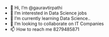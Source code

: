 - 👋 Hi, I’m @gauravtirpathi
- 👀 I’m interested in Data Science jobs
- 🌱 I’m currently learning Data Science..
- 💞️ I’m looking to collaborate on IT Companies
- 📫 How to reach me 8279485871

<!---
gauravtirpathi/gauravtirpathi is a ✨ special ✨ repository because its `README.md` (this file) appears on your GitHub profile.
You can click the Preview link to take a look at your changes.
--->
